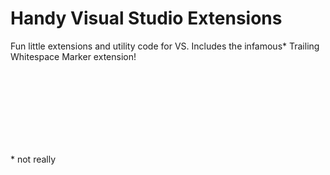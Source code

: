 Handy Visual Studio Extensions
=================

Fun little extensions and utility code for VS. Includes the infamous* Trailing Whitespace Marker extension!

<br>

<br>

<br>

<br>

<br>

<br>

<br>


\* not really